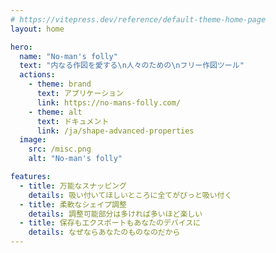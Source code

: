```yaml
---
# https://vitepress.dev/reference/default-theme-home-page
layout: home

hero:
  name: "No-man's folly"
  text: "内なる作図を愛する\n人々のための\nフリー作図ツール"
  actions:
    - theme: brand
      text: アプリケーション
      link: https://no-mans-folly.com/
    - theme: alt
      text: ドキュメント
      link: /ja/shape-advanced-properties
  image:
    src: /misc.png
    alt: "No-man's folly"

features:
  - title: 万能なスナッピング
    details: 吸い付いてほしいところに全てがぴっと吸い付く
  - title: 柔軟なシェイプ調整
    details: 調整可能部分は多ければ多いほど楽しい
  - title: 保存もエクスポートもあなたのデバイスに
    details: なぜならあなたのものなのだから
---
```


